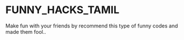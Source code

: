 # FUNNY_HACKS_TAMIL
Make fun with your friends by recommend this type of funny codes and made them fool..
